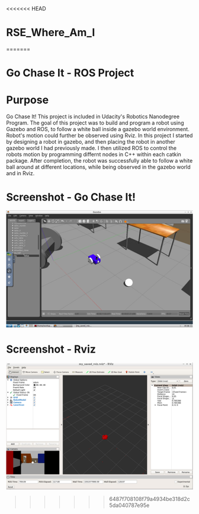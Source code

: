 <<<<<<< HEAD
# RSE_Where_Am_I
=======
# Go Chase It - ROS Project

# Purpose

Go Chase It! This project is included in Udacity's Robotics Nanodegree Program. The goal of this project was to build and program a robot using Gazebo and ROS, to follow a white ball inside a gazebo world environment. Robot's motion could further be observed using Rviz. In this project I started by designing a robot in gazebo, and then placing the robot in another gazebo world I had previously made. I then utilized ROS to control the robots motion by programming differnt nodes in C++ within each catkin package. After completion, the robot was successfully able to follow a white ball around at different locations, while being observed in the gazebo world and in Rviz. 

# Screenshot - Go Chase It!

![GoChaseIt!](images/GoChaseIt.png)

# Screenshot - Rviz

![Rviz](images/Rviz.png)
>>>>>>> 6487f708108f79a4934be318d2c5da040787e95e
